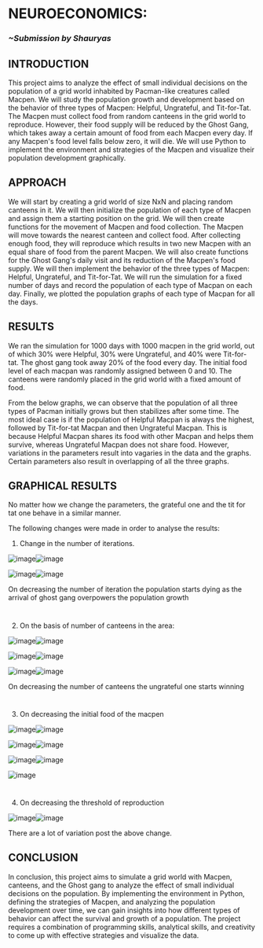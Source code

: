 <!-- # BCS-Takneek-PS-2023
This is a repo containing the code and the documentation for the BCS PS, Takneek 2023.
 -->
# NEUROECONOMICS:

### _~Submission by Shauryas_

## INTRODUCTION

This project aims to analyze the effect of small individual decisions on the population of a grid world inhabited by Pacman-like creatures called Macpen. We will study the population growth and development based on the behavior of three types of Macpen: Helpful, Ungrateful, and Tit-for-Tat. The Macpen must collect food from random canteens in the grid world to reproduce. However, their food supply will be reduced by the Ghost Gang, which takes away a certain amount of food from each Macpen every day. If any Macpen's food level falls below zero, it will die. We will use Python to implement the environment and strategies of the Macpen and visualize their population development graphically.


## APPROACH

We will start by creating a grid world of size NxN and placing random canteens in it. We will then initialize the population of each type of Macpen and assign them a starting position on the grid. We will then create functions for the movement of Macpen and food collection. The Macpen will move towards the nearest canteen and collect food. After collecting enough food, they will reproduce which results in two new Macpen with an equal share of food from the parent Macpen. We will also create functions for the Ghost Gang's daily visit and its reduction of the Macpen's food supply. We will then implement the behavior of the three types of Macpen: Helpful, Ungrateful, and Tit-for-Tat. We will run the simulation for a fixed number of days and record the population of each type of Macpan on each day. Finally, we plotted the population graphs of each type of Macpan for all the days.

## RESULTS

We ran the simulation for 1000 days with 1000 macpen in the grid world, out of which 30% were Helpful, 30% were Ungrateful, and 40% were Tit-for-tat. The ghost gang took away 20% of the food every day. The initial food level of each macpan was randomly assigned between 0 and 10. The canteens were randomly placed in the grid world with a fixed amount of food.

From the below graphs, we can observe that the population of all three types of Pacman initially grows but then stabilizes after some time. The most ideal case is if the population of Helpful Macpan is always the highest, followed by Tit-for-tat Macpan and then Ungrateful Macpan. This is because Helpful Macpan shares its food with other Macpan and helps them survive, whereas Ungrateful Macpan does not share food. However, variations in the parameters result into vagaries in the data and the graphs. Certain parameters also result in overlapping of all the three graphs.


## GRAPHICAL RESULTS

No matter how we change the parameters, the grateful one and the tit for tat one behave in a similar manner.

The following changes were made in order to analyse the results:

1. Change in the number of iterations.

![image](https://user-images.githubusercontent.com/123170794/229425902-a4488b4c-8ab7-4ac0-8762-4e55187d1990.png)![image](https://user-images.githubusercontent.com/123170794/229425957-34498985-1a83-4b7f-9ee5-fd6608cb35c5.png)

![image](https://user-images.githubusercontent.com/123170794/229426220-69ab5782-80a9-4d44-b223-4a78361287a3.png)![image](https://user-images.githubusercontent.com/123170794/229426243-acc874f9-5e3f-4542-abc7-9005193d53b4.png)

On decreasing the number of iteration the population starts dying as the arrival of ghost gang overpowers the population growth

# 

2. On the basis of number of canteens in the area:

![image](https://user-images.githubusercontent.com/123170794/229429408-892c952a-b6d3-4ceb-ab4b-0090296835e9.png)![image](https://user-images.githubusercontent.com/123170794/229429425-142f7a12-8c62-4605-97ed-d90ab8b26717.png)

![image](https://user-images.githubusercontent.com/123170794/229429453-c9709f94-9ebc-40f2-b867-7c5fc0beaba4.png)![image](https://user-images.githubusercontent.com/123170794/229429649-851d75cc-379c-47a6-9114-d53cccc92f6f.png)

![image](https://user-images.githubusercontent.com/123170794/229429706-4f9cb6fb-7be2-4cc5-948d-0ba1bb144baa.png)![image](https://user-images.githubusercontent.com/123170794/229429735-50a6b2ec-7bf6-47da-9f41-1408591466ac.png)



On decreasing the number of canteens the ungrateful one starts winning

#

3. On decreasing the initial food of the macpen 

![image](https://user-images.githubusercontent.com/123170794/229429166-a8a83692-5f09-4f07-80ad-04e186a75a16.png)![image](https://user-images.githubusercontent.com/123170794/229429198-0d01cf16-6c4b-4c36-b8c6-57958cfab927.png)

![image](https://user-images.githubusercontent.com/123170794/229429210-e923ad87-eee4-4ace-8c46-ef0409a276fe.png)![image](https://user-images.githubusercontent.com/123170794/229429228-731b50d3-01cd-46c1-b8c2-9ea89d15ad4a.png)

![image](https://user-images.githubusercontent.com/123170794/229429254-fa8f0a2a-4a51-4250-ac0a-376f7e0ea03b.png)![image](https://user-images.githubusercontent.com/123170794/229429274-acfe776f-e06b-4c14-84ae-ae1ddeef6a63.png)

![image](https://user-images.githubusercontent.com/123170794/229429296-83ab5938-83ff-4ba8-97e6-5364d7f9faf7.png)

#

4. On decreasing the threshold of reproduction

![image](https://user-images.githubusercontent.com/123170794/229428468-78a840ec-fb61-454b-9879-c36e7f73a55e.png)![image](https://user-images.githubusercontent.com/123170794/229428622-8464c069-cd7e-468c-97a6-4a3991d2c817.png)



There are a lot of variation post the above change.



## CONCLUSION
In conclusion, this project aims to simulate a grid world with Macpen, canteens, and the Ghost gang to analyze the effect of small individual decisions on the population. By implementing the environment in Python, defining the strategies of Macpen, and analyzing the population development over time, we can gain insights into how different types of behavior can affect the survival and growth of a population. The project requires a combination of programming skills, analytical skills, and creativity to come up with effective strategies and visualize the data.

